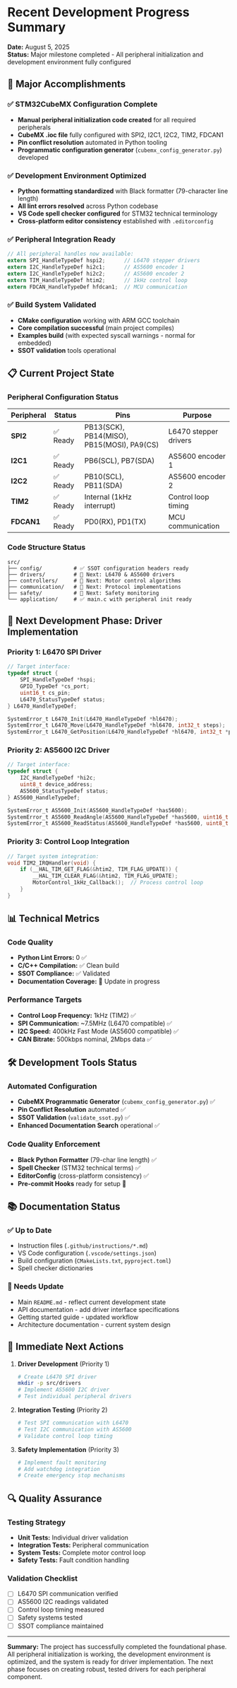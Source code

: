 # Recent Development Progress Summary

**Date:** August 5, 2025  
**Status:** Major milestone completed - All peripheral initialization and development environment fully configured

## 🎉 Major Accomplishments

### ✅ STM32CubeMX Configuration Complete
- **Manual peripheral initialization code created** for all required peripherals
- **CubeMX .ioc file** fully configured with SPI2, I2C1, I2C2, TIM2, FDCAN1
- **Pin conflict resolution** automated in Python tooling
- **Programmatic configuration generator** (`cubemx_config_generator.py`) developed

### ✅ Development Environment Optimized
- **Python formatting standardized** with Black formatter (79-character line length)
- **All lint errors resolved** across Python codebase
- **VS Code spell checker configured** for STM32 technical terminology
- **Cross-platform editor consistency** established with `.editorconfig`

### ✅ Peripheral Integration Ready
```c
// All peripheral handles now available:
extern SPI_HandleTypeDef hspi2;      // L6470 stepper drivers
extern I2C_HandleTypeDef hi2c1;      // AS5600 encoder 1  
extern I2C_HandleTypeDef hi2c2;      // AS5600 encoder 2
extern TIM_HandleTypeDef htim2;      // 1kHz control loop
extern FDCAN_HandleTypeDef hfdcan1;  // MCU communication
```

### ✅ Build System Validated
- **CMake configuration** working with ARM GCC toolchain
- **Core compilation successful** (main project compiles)
- **Examples build** (with expected syscall warnings - normal for embedded)
- **SSOT validation** tools operational

## 📋 Current Project State

### Peripheral Configuration Status
| Peripheral | Status  | Pins                                       | Purpose               |
| ---------- | ------- | ------------------------------------------ | --------------------- |
| **SPI2**   | ✅ Ready | PB13(SCK), PB14(MISO), PB15(MOSI), PA9(CS) | L6470 stepper drivers |
| **I2C1**   | ✅ Ready | PB6(SCL), PB7(SDA)                         | AS5600 encoder 1      |
| **I2C2**   | ✅ Ready | PB10(SCL), PB11(SDA)                       | AS5600 encoder 2      |
| **TIM2**   | ✅ Ready | Internal (1kHz interrupt)                  | Control loop timing   |
| **FDCAN1** | ✅ Ready | PD0(RX), PD1(TX)                           | MCU communication     |

### Code Structure Status
```
src/
├── config/          # ✅ SSOT configuration headers ready
├── drivers/         # 🔄 Next: L6470 & AS5600 drivers  
├── controllers/     # 🔄 Next: Motor control algorithms
├── communication/   # 🔄 Next: Protocol implementations
├── safety/          # 🔄 Next: Safety monitoring
└── application/     # ✅ main.c with peripheral init ready
```

## 🚀 Next Development Phase: Driver Implementation

### Priority 1: L6470 SPI Driver
```c
// Target interface:
typedef struct {
    SPI_HandleTypeDef *hspi;
    GPIO_TypeDef *cs_port;
    uint16_t cs_pin;
    L6470_StatusTypeDef status;
} L6470_HandleTypeDef;

SystemError_t L6470_Init(L6470_HandleTypeDef *hl6470);
SystemError_t L6470_Move(L6470_HandleTypeDef *hl6470, int32_t steps);
SystemError_t L6470_GetPosition(L6470_HandleTypeDef *hl6470, int32_t *position);
```

### Priority 2: AS5600 I2C Driver  
```c
// Target interface:
typedef struct {
    I2C_HandleTypeDef *hi2c;
    uint8_t device_address;
    AS5600_StatusTypeDef status;
} AS5600_HandleTypeDef;

SystemError_t AS5600_Init(AS5600_HandleTypeDef *has5600);
SystemError_t AS5600_ReadAngle(AS5600_HandleTypeDef *has5600, uint16_t *angle);
SystemError_t AS5600_ReadStatus(AS5600_HandleTypeDef *has5600, uint8_t *status);
```

### Priority 3: Control Loop Integration
```c
// Target system integration:
void TIM2_IRQHandler(void) {
    if (__HAL_TIM_GET_FLAG(&htim2, TIM_FLAG_UPDATE)) {
        __HAL_TIM_CLEAR_FLAG(&htim2, TIM_FLAG_UPDATE);
        MotorControl_1kHz_Callback();  // Process control loop
    }
}
```

## 📊 Technical Metrics

### Code Quality
- **Python Lint Errors:** 0 ✅
- **C/C++ Compilation:** ✅ Clean build
- **SSOT Compliance:** ✅ Validated
- **Documentation Coverage:** 📝 Update in progress

### Performance Targets
- **Control Loop Frequency:** 1kHz (TIM2) ✅
- **SPI Communication:** ~7.5MHz (L6470 compatible) ✅  
- **I2C Speed:** 400kHz Fast Mode (AS5600 compatible) ✅
- **CAN Bitrate:** 500kbps nominal, 2Mbps data ✅

## 🛠️ Development Tools Status

### Automated Configuration
- **CubeMX Programmatic Generator** (`cubemx_config_generator.py`) ✅
- **Pin Conflict Resolution** automated ✅
- **SSOT Validation** (`validate_ssot.py`) ✅
- **Enhanced Documentation Search** operational ✅

### Code Quality Enforcement
- **Black Python Formatter** (79-char line length) ✅
- **Spell Checker** (STM32 technical terms) ✅
- **EditorConfig** (cross-platform consistency) ✅
- **Pre-commit Hooks** ready for setup 🔄

## 📚 Documentation Status

### ✅ Up to Date
- Instruction files (`.github/instructions/*.md`)
- VS Code configuration (`.vscode/settings.json`)
- Build configuration (`CMakeLists.txt`, `pyproject.toml`)
- Spell checker dictionaries

### 📝 Needs Update
- Main `README.md` - reflect current development state
- API documentation - add driver interface specifications
- Getting started guide - updated workflow
- Architecture documentation - current system design

## 🎯 Immediate Next Actions

1. **Driver Development** (Priority 1)
   ```bash
   # Create L6470 SPI driver
   mkdir -p src/drivers
   # Implement AS5600 I2C driver  
   # Test individual peripheral drivers
   ```

2. **Integration Testing** (Priority 2)
   ```bash
   # Test SPI communication with L6470
   # Test I2C communication with AS5600
   # Validate control loop timing
   ```

3. **Safety Implementation** (Priority 3)
   ```bash
   # Implement fault monitoring
   # Add watchdog integration
   # Create emergency stop mechanisms
   ```

## 🔍 Quality Assurance

### Testing Strategy
- **Unit Tests:** Individual driver validation
- **Integration Tests:** Peripheral communication
- **System Tests:** Complete motor control loop
- **Safety Tests:** Fault condition handling

### Validation Checklist
- [ ] L6470 SPI communication verified
- [ ] AS5600 I2C readings validated
- [ ] Control loop timing measured
- [ ] Safety systems tested
- [ ] SSOT compliance maintained

---

**Summary:** The project has successfully completed the foundational phase. All peripheral initialization is working, the development environment is optimized, and the system is ready for driver implementation. The next phase focuses on creating robust, tested drivers for each peripheral component.
